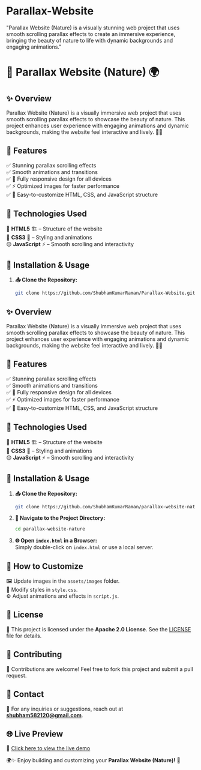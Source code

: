 # Parallax-Website
"Parallax Website (Nature) is a visually stunning web project that uses smooth scrolling parallax effects to create an immersive experience, bringing the beauty of nature to life with dynamic backgrounds and engaging animations."
# 🌿 Parallax Website (Nature) 🌍

## ✨ Overview
Parallax Website (Nature) is a visually immersive web project that uses smooth scrolling parallax effects to showcase the beauty of nature. This project enhances user experience with engaging animations and dynamic backgrounds, making the website feel interactive and lively. 🌿🌄

## 🎨 Features
✅ Stunning parallax scrolling effects  
✅ Smooth animations and transitions  
✅ 📱 Fully responsive design for all devices  
✅ ⚡ Optimized images for faster performance  
✅ 🎨 Easy-to-customize HTML, CSS, and JavaScript structure  

## 🚀 Technologies Used
🔴 **HTML5** 🏗️ – Structure of the website  
🔵 **CSS3** 🎨 – Styling and animations  
🟡 **JavaScript** ⚡ – Smooth scrolling and interactivity  

## 📂 Installation & Usage
1. **📥 Clone the Repository:**  
   ```sh
   git clone https://github.com/ShubhamKumarRaman/Parallax-Website.git
   ```

## ✨ Overview
Parallax Website (Nature) is a visually immersive web project that uses smooth scrolling parallax effects to showcase the beauty of nature. This project enhances user experience with engaging animations and dynamic backgrounds, making the website feel interactive and lively. 🌿🌄

## 🎨 Features
✅ Stunning parallax scrolling effects  
✅ Smooth animations and transitions  
✅ 📱 Fully responsive design for all devices  
✅ ⚡ Optimized images for faster performance  
✅ 🎨 Easy-to-customize HTML, CSS, and JavaScript structure  

## 🚀 Technologies Used
🔴 **HTML5** 🏗️ – Structure of the website  
🔵 **CSS3** 🎨 – Styling and animations  
🟡 **JavaScript** ⚡ – Smooth scrolling and interactivity  

## 📂 Installation & Usage
1. **📥 Clone the Repository:**  
   ```sh
   git clone https://github.com/ShubhamKumarRaman/parallax-website-nature.git
   ```
2. **📁 Navigate to the Project Directory:**  
   ```sh
   cd parallax-website-nature
   ```
3. **🌐 Open `index.html` in a Browser:**  
   Simply double-click on `index.html` or use a local server.

## 🎯 How to Customize
🖼️ Update images in the `assets/images` folder.  
🎨 Modify styles in `style.css`.  
⚙️ Adjust animations and effects in `script.js`.  

## 📜 License
📝 This project is licensed under the **Apache 2.0 License**. See the [LICENSE](LICENSE) file for details.  

## 🤝 Contributing
🚀 Contributions are welcome! Feel free to fork this project and submit a pull request.  

## 📧 Contact
📩 For any inquiries or suggestions, reach out at **shubham582120@gmail.com**.  

## 🌐 Live Preview
🔗 [Click here to view the live demo](https://shubhamkumarraman.github.io/Parallax-Website/)  

🌍✨ Enjoy building and customizing your **Parallax Website (Nature)!** 🎉

